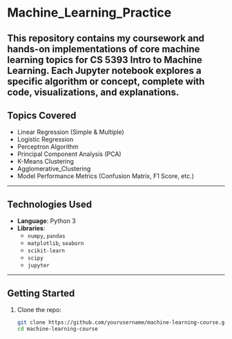 # Machine_Learning_Practice

## This repository contains my coursework and hands-on implementations of core machine learning topics for CS 5393 Intro to Machine Learning. Each Jupyter notebook explores a specific algorithm or concept, complete with code, visualizations, and explanations.


## Topics Covered

- Linear Regression (Simple & Multiple)
- Logistic Regression
- Perceptron Algorithm
- Principal Component Analysis (PCA)
- K-Means Clustering
- Agglomerative_Clustering
- Model Performance Metrics (Confusion Matrix, F1 Score, etc.)


---

## Technologies Used

- **Language**: Python 3  
- **Libraries**:  
  - `numpy`, `pandas`  
  - `matplotlib`, `seaborn`  
  - `scikit-learn`
  - `scipy` 
  - `jupyter`

---

## Getting Started

1. Clone the repo:
   ```bash
   git clone https://github.com/yourusername/machine-learning-course.git
   cd machine-learning-course
